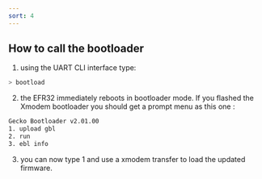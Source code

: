 ```yaml
---
sort: 4
---
```


## How to call the bootloader

  1.  using the UART CLI interface type:

  ```sh
  > bootload
  ```
  2. the EFR32 immediately reboots in bootloader mode. If you flashed the Xmodem bootloader you should get a prompt menu as this one :

  ```sh
  Gecko Bootloader v2.01.00
  1. upload gbl
  2. run
  3. ebl info
  ```
  3. you can now type 1 and use a xmodem transfer to load the updated firmware.